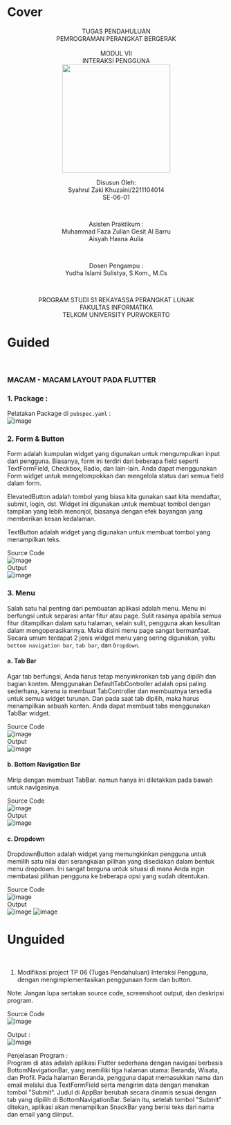 # Cover 
<div align="center">
TUGAS PENDAHULUAN <br>
PEMROGRAMAN PERANGKAT BERGERAK <br>
<br>
MODUL VII <br>
INTERAKSI PENGGUNA <br>

<img src="https://lac.telkomuniversity.ac.id/wp-content/uploads/2021/01/cropped-1200px-Telkom_University_Logo.svg-270x270.png" width="250px">

<br>

Disusun Oleh: <br>
Syahrul Zaki Khuzaini/2211104014 <br>
SE-06-01 <br>

<br>

Asisten Praktikum : <br>
Muhammad Faza Zulian Gesit Al Barru <br>
Aisyah Hasna Aulia <br>

<br>

Dosen Pengampu : <br>
Yudha Islami Sulistya, S.Kom., M.Cs <br>

<br>

PROGRAM STUDI S1 REKAYASSA PERANGKAT LUNAK <br>
FAKULTAS INFORMATIKA <br> 
TELKOM UNIVERSITY PURWOKERTO <br>

</div>

# Guided
<br>

### MACAM - MACAM LAYOUT PADA FLUTTER <br>

### 1. Package :
Pelatakan Package di `pubspec.yaml` :
    <br>
    ![image](/06_Interaksi_Pengguna/img/pubspec.png)
    <br>

### 2. Form & Button
Form adalah kumpulan widget yang digunakan untuk mengumpulkan input 
dari pengguna. Biasanya, form ini terdiri dari beberapa field seperti 
TextFormField, Checkbox, Radio, dan lain-lain. Anda dapat menggunakan 
Form widget untuk mengelompokkan dan mengelola status dari semua 
field dalam form. <br>

ElevatedButton adalah tombol yang biasa kita gunakan saat kita 
mendaftar, submit, login, dst. Widget ini digunakan untuk membuat 
tombol dengan tampilan yang lebih menonjol, biasanya dengan efek 
bayangan yang memberikan kesan kedalaman. <br>

TextButton adalah widget yang digunakan untuk membuat tombol yang 
menampilkan teks. <br>

Source Code <br>
    ![image](/06_Interaksi_Pengguna/img/formbutton.png)
    <br>
    Output <br>
    ![image](/06_Interaksi_Pengguna/img/outputform.png)
    <br>

### 3. Menu
Salah satu hal penting dari pembuatan aplikasi adalah menu. Menu ini 
berfungsi untuk separasi antar fitur atau page. Sulit rasanya apabila semua 
fitur ditampilkan dalam satu halaman, selain sulit, pengguna akan kesulitan 
dalam mengoperasikannya. Maka disini menu page sangat bermanfaat. 
Secara umum terdapat 2 jenis widget menu yang sering digunakan, yaitu 
`bottom navigation bar`, `tab bar`, dan `Dropdown`. <br>

#### a. Tab Bar
Agar tab berfungsi, Anda harus tetap menyinkronkan tab yang dipilih 
dan bagian konten. Menggunakan DefaultTabController adalah opsi 
paling sederhana, karena ia membuat TabController dan 
membuatnya tersedia untuk semua widget turunan. Dan pada saat 
tab dipilih, maka harus menampilkan sebuah konten. Anda dapat 
membuat tabs menggunakan TabBar widget. <br>

Source Code <br>
    ![image](/06_Interaksi_Pengguna/img/tabbar.png)
    <br>
    Output <br>
    ![image](/06_Interaksi_Pengguna/img/outputtab.png)
    <br>

#### b. Bottom Navigation Bar
Mirip dengan membuat TabBar. namun hanya ini diletakkan pada bawah untuk navigasinya. <br>

Source Code <br>
    ![image](/06_Interaksi_Pengguna/img/bottomnav.png)
    <br>
    Output <br>
    ![image](/06_Interaksi_Pengguna/img/outputbottomnav.png)
    <br>

#### c. Dropdown
DropdownButton adalah widget yang memungkinkan pengguna untuk 
memilih satu nilai dari serangkaian pilihan yang disediakan dalam 
bentuk menu dropdown. Ini sangat berguna untuk situasi di mana Anda 
ingin membatasi pilihan pengguna ke beberapa opsi yang sudah 
ditentukan. <br>

Source Code <br>
    ![image](/06_Interaksi_Pengguna/img/dropdown.png)
    <br>
    Output <br>
    ![image](/06_Interaksi_Pengguna/img/outputdropdown1.png)
    ![image](/06_Interaksi_Pengguna/img/outputdropdown2.png)
    <br>


# Unguided
<br>

1. Modifikasi project TP 06 (Tugas Pendahuluan) Interaksi Pengguna, dengan
mengimplementasikan penggunaan form dan button. <br> 

Note: Jangan lupa sertakan source code, screenshoot output, dan deskripsi program. <br>

Source Code <br>
![image](/06_Interaksi_Pengguna/img/unguided.png)
<br>

Output : <br>
![image](/06_Interaksi_Pengguna/img/outputunguided.png)
<br>

Penjelasan Program : <br>
Program di atas adalah aplikasi Flutter sederhana dengan navigasi berbasis BottomNavigationBar, yang memiliki tiga halaman utama: Beranda, Wisata, dan Profil. Pada halaman Beranda, pengguna dapat memasukkan nama dan email melalui dua TextFormField serta mengirim data dengan menekan tombol "Submit". Judul di AppBar berubah secara dinamis sesuai dengan tab yang dipilih di BottomNavigationBar. Selain itu, setelah tombol "Submit" ditekan, aplikasi akan menampilkan SnackBar yang berisi teks dari nama dan email yang diinput.